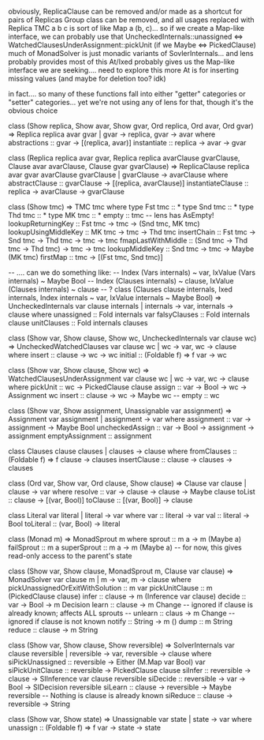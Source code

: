 obviously, ReplicaClause can be removed and/or made as a shortcut for pairs of Replicas
Group class can be removed, and all usages replaced with Replica
TMC a b c is sort of like Map a (b, c)... so if we create a Map-like interface, we can probably use that
UncheckedInternals::unassigned <=> WatchedClausesUnderAssignment::pickUnit (if we Maybe <=> PickedClause)
much of MonadSolver is just monadic variants of SovlerInternals... and lens probably provides most of this
At/Ixed probably gives us the Map-like interface we are seeking.... need to explore this more
  At is for inserting missing values (and maybe for deletion too? idk)

in fact.... so many of these functions fall into either "getter" categories or "setter" categories...
yet we're not using any of lens for that, though it's the obvious choice

class (Show replica, Show avar, Show gvar, Ord replica, Ord avar, Ord gvar) => Replica replica avar gvar | gvar -> replica, gvar -> avar where
  abstractions :: gvar -> [(replica, avar)]
  instantiate :: replica -> avar -> gvar

class (Replica replica avar gvar, Replica replica avarClause gvarClause, Clause avar avarClause, Clause gvar gvarClause) => ReplicaClause replica avar gvar avarClause gvarClause | gvarClause -> avarClause where
  abstractClause :: gvarClause -> [(replica, avarClause)]
  instantiateClause :: replica -> avarClause -> gvarClause

class (Show tmc) => TMC tmc where
  type Fst tmc :: *
  type Snd tmc :: *
  type Thd tmc :: *
  type MK tmc :: *
  empty :: tmc -- lens has AsEmpty!
  lookupReturningKey :: Fst tmc -> tmc -> (Snd tmc, MK tmc)
  lookupUsingMiddleKey :: MK tmc -> tmc -> Thd tmc
  insertChain :: Fst tmc -> Snd tmc -> Thd tmc -> tmc -> tmc
  fmapLastWithMiddle :: (Snd tmc -> Thd tmc -> Thd tmc) -> tmc -> tmc
  lookupMiddleKey :: Snd tmc -> tmc -> Maybe (MK tmc)
  firstMap :: tmc -> [(Fst tmc, Snd tmc)]


-- .... can we do something like:
-- Index (Vars internals) ~ var, IxValue (Vars internals) ~ Maybe Bool
-- Index (Clauses internals) ~ clause, IxValue (Clauses internals) ~ clause
-- ?
class (Clauses clause internals, Ixed internals, Index internals ~ var, IxValue internals ~ Maybe Bool) => UncheckedInternals var clause internals | internals -> var, internals -> clause where
  unassigned :: Fold internals var
  falsyClauses :: Fold internals clause
  unitClauses :: Fold internals clauses

class (Show var, Show clause, Show wc, UncheckedInternals var clause wc) => UncheckedWatchedClauses var clause wc | wc -> var, wc -> clause where
  insert :: clause -> wc -> wc
  initial :: (Foldable f) => f var -> wc

class (Show var, Show clause, Show wc) => WatchedClausesUnderAssignment var clause wc | wc -> var, wc -> clause where
  pickUnit :: wc -> PickedClause clause
  assign :: var -> Bool -> wc -> Assignment wc
  insert :: clause -> wc -> Maybe wc
--  empty :: wc

class (Show var, Show assignment, Unassignable var assignment) => Assignment var assignment | assignment -> var where
  assignment :: var -> assignment -> Maybe Bool
  uncheckedAssign :: var -> Bool -> assignment -> assignment
  emptyAssignment :: assignment

class Clauses clause clauses | clauses -> clause where
  fromClauses :: (Foldable f) => f clause -> clauses
  insertClause :: clause -> clauses -> clauses

class (Ord var, Show var, Ord clause, Show clause) => Clause var clause | clause -> var where
  resolve :: var -> clause -> clause -> Maybe clause
  toList :: clause -> [(var, Bool)]
  toClause :: [(var, Bool)] -> clause

class Literal var literal | literal -> var where
  var :: literal -> var
  val :: literal -> Bool
  toLiteral :: (var, Bool) -> literal

class (Monad m) => MonadSprout m where
  sprout :: m a -> m (Maybe a)
  failSprout :: m a
  superSprout :: m a -> m (Maybe a) -- for now, this gives read-only access to the parent's state

class (Show var, Show clause, MonadSprout m, Clause var clause) => MonadSolver var clause m | m -> var, m -> clause where
  pickUnassignedOrExitWithSolution :: m var
  pickUnitClause :: m (PickedClause clause)
  infer :: clause -> m (Inference var clause)
  decide :: var -> Bool -> m Decision
  learn :: clause -> m Change -- ignored if clause is already known; affects ALL sprouts
  -- unlearn :: claus -> m Change -- ignored if clause is not known
  notify :: String -> m ()
  dump :: m String
  reduce :: clause -> m String

class (Show var, Show clause, Show reversible) => SolverInternals var clause reversible | reversible -> var, reversible -> clause where
  siPickUnassigned :: reversible -> Either (M.Map var Bool) var
  siPickUnitClause :: reversible -> PickedClause clause
  siInfer :: reversible -> clause -> SIInference var clause reversible
  siDecide :: reversible -> var -> Bool -> SIDecision reversible
  siLearn :: clause -> reversible -> Maybe reversible -- Nothing is clause is already known
  siReduce :: clause -> reversible -> String

class (Show var, Show state) => Unassignable var state | state -> var where
  unassign :: (Foldable f) => f var -> state -> state

